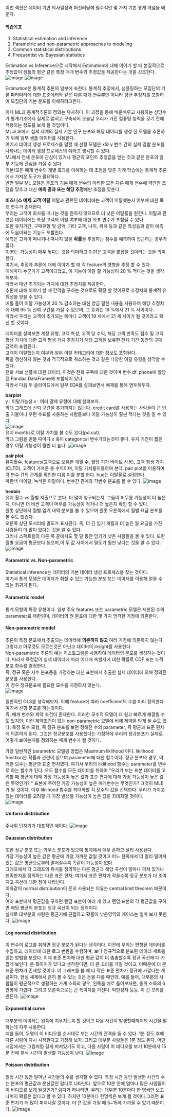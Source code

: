 이번 섹션은 데이터 기반 의사결정과 머신러닝에 필수적인 몇 가지 기본 통계 개념을 배운다.  

#### 학습목표
1) Statistical estimation and inference
2) Parametric and non-parametric approaches to modeling
3) Common statistical distributions
4) Frequentist vs. Bayesian statistics

Estimation vs Inference으로 시작해서 Estimation에 대해 이야기 할 때 본질적으로 추정값이 샘플의 평균 같은 특정 매개 변수의 추정값을 제공한다는 것을 강조한다.  
![image](https://user-images.githubusercontent.com/40943064/119671272-9af28180-be74-11eb-8dd4-3dae53831e0b.png)
![image](https://user-images.githubusercontent.com/40943064/119671304-a2198f80-be74-11eb-9e95-1907d20c8392.png)

Estimation은 통계적 추론의 일부에 속한다. 통계적 추정에서, 샘플링하는 모집단의 기본 파라미터에 대한 표준에러와 같은 다른 매개 변수뿐만 아니라 평균 추정치를 포함하여 모집단의 기본 분포를 이해하려고한다.  

이제 ML과 통계적추론의 정의는 유사하다. 이 과정을 통해 배운배우고 사용하는 상당수가 통계기초에서 실제로 얽히고 구축되어 오늘날 우리가 가진 컴퓨팅 능력을 갖기 전에 적용되는 정도를 보게 될 것입이다.  
ML과 SI에서 실제 세계의 실제 기본 인구 분포와 해당 데이터를 생성 한 모델을 추론하기 위해 일부 샘플 데이터를 사용한다.  
여기서 데이터 생성 프로세스를 말할 때 선형 모델은 x와 y 변수 간의 실제 결합 분포를 나타내는 데이터 생성 프로세스의 예라고 생각할 수 있다.  
ML에서 전체 분포에 관심이 있거나 평균의 포인트 추정값을 얻는 것과 같은 분포의 일부 기능에 관심을 가질 수 있다.  
기본/모든 매개 변수의 개별 효과를 이해하는 데 초점을 맞춘 기계 학습에는 통계적 추론에서 가져온 도구가 필요하다.  
반면 일부 ML 모델은 분포의 기본 매개 변수의 이러한 모든 다른 매개 변수에 약간만 초점을 맞추고 대신 **예측 결과 또는 해당 추정**에만 초점을 맞춘다.  

**비즈니스 예제:고객 이탈**
이탈과 관련된 데이터에는 고객이 이탈했는지 여부에 대한 목표 변수가 존재한다.  
우리는 고객이 회사를 떠나는 것을 원하지 않으므로 더 낮은 이탈률을 원한다. 이탈과 관련된 데이터에는 특정 고객의 이탈 여부에 대한 목표 변수가 포함될 수 있다.  
또한 유지기간, 구매유형 및 금액, 기타 고객, 나이, 위치 등과 같은 특성등과 같이 예측에 도움이되는 기능도 포함한다.  
예측은 고객이 떠나거나 떠나지 않을 **확률**을 추정하는 점수를 예측하여 접근하는 경우가 많다.  
0.99는 가능성이 매우 높다는 것을 의미하고 0.01은 고객을 붙잡을 것이라는 것을 의미한다.  
여기서, 추정과 추론에 대해 이야기 할 때 각 feature의 영향을 추정 할 수 있다.  
매해마다 누군가가 고객이되었고, 이 기능이 이탈 할 가능성이 20 % 적다는 것을 생각해보자.  
따라서 매년 추가되는 가치에 대한 추정치를 제공한다.  
추론에 대해 이야기 할 때 간격을 구하는 것으로도 확장 할 것이므로 추정치의 통계적 유의성을 얻을 수 있다.  
예를 들어 이탈 가능성이 20 % 감소하는 대신 방금 말한 내용을 사용하여 해당 추정치에 대해 95 % 신뢰 구간을 가질 수 있으며, 그 효과는 19 %에서 21 % 사이이다.  
따라서 우리는 고객이 추가되는 해마다 고객이 19 세에서 21 세 사이가 될 것이라고 확신 할 것이다. 

데이터를 살펴보면 계정 유형, 고객 특성, 고객 당 수익, 해당 고객 만족도 점수 및 고객 평생 가치에 대한 고객 평생 가치 추정치가 해당 고객을 보유한 전체 기간 동안의 구매 금액이 포함된다.  
고객이 이탈했는지 여부와 일부 이탈 카테고리에 대한 정보도 포함된다.  
독을 갱신하지 않는 것과 적극적으로 취소하는 것과 같은 다양한 이탈 유형을 생각할 수 있다.  
전화 서브 샘플에 대한 데이터, 이것은 전화 구독에 대한 것이며 변수 df_phone에 할당 된 Pandas DataFrame에 포함되어 있다.  
따라서 다음 두 슬라이드에서 일부 EDA를 살펴보면서 예제를 통해 염두해두자.  

**barplot**   
y : 이탈가능성 x : 여러 결제 유형에 대해 살펴보자.  
막대 그래프에 신뢰 구간을 추가하지는 않는다. credit card를 사용하는 사람들이 큰 인출 지불이나 우편 수표를 사용하는 사람들보다 이탈 가능성이 훨씬 적다는 것을 알 수 있다.  
![image](https://user-images.githubusercontent.com/40943064/119674707-62a07280-be77-11eb-95be-19cdb2a70272.png)  
유지 months로 이탈 가치를 볼 수도 있다(pd.cut).  
막대 그림을 만들 때마다 x 축이 categorical 변수가되는것이 좋다. 유지 기간이 짧은 경우 이탈 가능성이 훨씬 더 높다.
![image](https://user-images.githubusercontent.com/40943064/119675586-24f01980-be78-11eb-8e29-f742168f0645.png)  

**pair plot**  
유지월수, features(고객으로 보유한 개월 수, 월당 기가 바이트 사용), 고객 평생 가치(CLTD), 고객이 가져온 총 수익이며, 이탈 가치를이용하여 본다.
pair plot을 이용하여 각 변수 간의 관계를 확인한 다음 이를 분할 한다. hue는 이탈율로 설정한다.   
파란색 미이탈, 녹색은 이탈이다. 변수간 관계와 각변수 분포를 볼 수 있다.
![image](https://user-images.githubusercontent.com/40943064/119674661-587e7400-be77-11eb-91bd-fa913ed8b54a.png)  

**hexbin**   
유지 월수 vs 월별 지출으로 본다. 더 많이 청구되는지, 그들이 머무를 가능성이 더 높은지, 아니면 더 비싼 고객이 머무를 가능성이 적거나 더 높은지 확인 할 수 있다.  
플롯 상단에서 월별 임기 내역 분포를 볼 수 있으며 플롯 오른쪽에서 월별 요금 분포를 볼 수도 있습다.  
오른쪽 상단 모서리에 밀도가 표시된다. 즉, 더 긴 임기 개월과 더 높은 월 요금을 가진 사람들이 더 많이 있다는 것을 알 수 있다.  
그러나 스펙트럼의 다른 쪽 끝에서도 몇 달 동안 임기가 낮은 사람들을 볼 수 있다. 
또한 월별 요금이 평균보다 높으며,이 두 값 사이에서 밀도가 훨씬 낮다는 것을 알 수 있다.  
![image](https://user-images.githubusercontent.com/40943064/119674605-4c92b200-be77-11eb-8176-cb5f0b21e623.png)  


#### Parametric vs. Non-parametric
Statistical inference는 데이터의 기본 데이터 생성 프로세스를 찾는 것이다.  
여기서 통계 모델은 데이터가 취할 수 있는 가능한 분포 또는 데이터를 이용해 얻을 수 있는 회귀가 된다.  

#### Parametric model
통계 모형의 특정 유형이다. 일부 주요 features 또는 parametric 모델은 제한된 수의 parameter로 제한되며, 데이터의 원 분포에 대한 몇 가지 엄격한 가정에 의존한다.  

#### Non-parametric model
추론이 특정 분포에서 추출되는 데이터에 **의존하지 않고** 여러 가정에 의존하지 않는다. 그렇다고 아무것도 모르는것은 아닌고 데이터의 insight를 사용한다.  
Non-parametric 추론의 예는 히스토그램을 사용하여 데이터의 분포를 생성하는 것이다. 따라서 특정값이 실제 데이터에 따라 어디에 속할지에 대한 확률로 CDF 또는 누적 분포 함수를 결정한다.  
즉, 정규 혹은 지수 분포등을 가정하는 대신 표본에서 추출한 실제 데이터에 의해 정의된 분포를 사용한다.  
이 경우 정규분포에 필요한 모수를 지정하지 않는다.  
![image](https://user-images.githubusercontent.com/40943064/119848102-81216f00-bf46-11eb-8155-fcb7938c7727.png)

일반적인 OLS를 생각해보자. 이때 feature에 따라 coefficient의 수를 미리 정의한다. 여기서 선형 분포를 하는것이다.  
즉, 매개 변수와 제약 조건이 존재한다. 이러한 모수적 모델이 더 쉽고 빠르게 해결될 수도 있지만, 이런 제약조건이 없는 non-parametric 모델에 비해 제약을 받게 될 수도 있다. 특정 모수 모형, 즉 정규 분포를 보면  정해진 수의 parameter, 즉 평균과 표준 편차에 의존하게 된다. 그것은 정규분포를 사용했다는 가정하에 우리의 정규분포가 실제로 어떻게 보이는지를 정의하는 매개 변수가 될 것이다.  


가장 일반적인 parametric 모델링 방법은 Maximum liklihood 이다. liklihood function은 확률과 관련이 있으며 parameter에 대한 함수이다. 정규 분포의 경우, 이러한 모수는 평균과 표준 편차였다. 여기서 우리의 liklihood 함수는 parameter를 변수로 하는 함수가 된다. 우도 함수를 모든 데이터를 취하여 "우리가 보는 표본 데이터를 고려할 때 평균에 대해 가장 가능성이 높은 값과 표준 편차에 대해 가장 가능성이 높은 값은 무엇인가? " 표본에 주어진 가장 가능성이 높은 매개변수는 무엇인가? 그것이 MLE가 될 것이다. 이후 liklihood 함수를 최대화할 각 모수의 값을 선택한다. 우리가 가지고 있는 데이터를 고려할 때 가장 발생할 가능성이 높은 값을 최대화할 것이다.  
![image](https://user-images.githubusercontent.com/40943064/119848209-98605c80-bf46-11eb-8fc8-da8161a7564e.png)


#### Uniform distribution  
주사위 던지기가 대표적인 예이다.
![image](https://user-images.githubusercontent.com/40943064/119848285-a9a96900-bf46-11eb-99c5-e28f352a4a6f.png)


#### Gaussian distribution
또한 정규 분포 또는 가우스 분포가 있으며 통계에서 매우 흔하고 널리 사용된다.  
가장 가능성이 높은 값은 평균에 가장 가까운 값일 것이고 어느 한쪽에서 더 멀리 떨어져 있는 값은 평균으로부터 멀어질수록 똑같이 가능성이 없다.  
그래프에서 각 그래프의 위치를 정의하는 다른 평균과 해당 곡선이 얼마나 퍼져 있거나 뾰족한지를 정의하는 다른 표준 편차, 여기서 표준 편차가 작을수록 정규 분포가 더 조여지고 곡선에 대한 점이 나타난다.  
이와같이 normal distribution이 흔히 사용되는 이유는 central limit theorem 때문이다.  
여러 표본에서 평균값을 구하면 랜덤 표본이 여러 개 있고 랜덤 표본의 각 평균값을 구하면 해당 평균의 분포는 정규 곡선이 되는 정리이다.  
실제로 대부분의 사람은 평균키에 근접하고 확률이 낮은영역의 케이스는 얼마 보지 못한다.
![image](https://user-images.githubusercontent.com/40943064/119848317-ae6e1d00-bf46-11eb-9150-ac521438fa1f.png)

#### Log normal distribution
이 변수의 로그를 취하면 정규 분포가 된다는 생각이다. 이전에 우리는 편향된 데이터를 수집하고, 데이터에 대한 로그 변환을 수행하며, 보다 정규적으로 분포된 데이터 세트를 얻는 방법을 보았다. 이제 표준 편차에 대한 평균 값이 더 촘촘할수록 정규 곡선에 더 가깝게 보인다. 큰 특이치가 있다고 생각한다면, 더 큰 꼬리를 가질 것이고, 이때문에 더 큰 표준 편차가 존재할 것이다. 이 그래프를 볼 때 더 작은 표준 편차가 정규에 가깝다는 개념이다. 현실 세계에서 흔히 볼 수 있는 것은 돈을 다룰 때인데, 예를 들어, 대부분의 사람들이 평균적으로 생활하는 가계 소득의 경우, 왼쪽을 예로 들어보자면, 중위 소득의 6만명에 가깝다. 그리고 오른쪽으로는 큰 특이치를 가진다. 억만장자 등등. 이 긴 꼬리를 만든다.
![image](https://user-images.githubusercontent.com/40943064/119848350-b62dc180-bf46-11eb-8a6f-e8ceb919dba7.png)

#### Exponential curve
대부분의 데이터는 왼쪽에 치우치도록 할 것이고 다음 사건이 발생할때까지의 시간을 말하는데 자주 사용한다.  
예를 들어, 두명이 이 비디오를 순서대로 보는 시간의 간격을 들 수 있다. 1분 정도 후에 다른 사람이 다시 시작한다고 가정해 보자. 그리고 대부분 사람들은 1분 정도 된다. 어떤 시점에서는 그림처럼 길게 퍼져있기도 하고, 다음 사람이 이 비디오를 보기 10분에서 15분 전에 휴식 시간이 발생할 가능성이 낮다. 
![image](https://user-images.githubusercontent.com/40943064/119848419-c34ab080-bf46-11eb-9aad-8e63deb8b1b6.png)

#### Poisson distribution
일정 시간 동안 일어난 사건들의 수를 생각할 수 있다. 특정 시간 동안 발생한 사건의 수는 분포의 평균값과 분산값인 람다로 나타난다. 앞으로 10분 안에 얼마나 많은 사람들이 이 비디오를 보게 될것인가? 람다가 하나라면, 우리는 대부분 10분마다 한 명씩만 보고 나머지 확률은 없다고 할 수 있다. 하지만 10분마다 한명씩은 보게 될 것이다.그러면 표준 편차가 더 많이 퍼져나갈 것이다. 더 큰 값을 가질 때 5~15에 가까울 수 있기 때문이다.
![image](https://user-images.githubusercontent.com/40943064/119848439-c8a7fb00-bf46-11eb-88a1-73d453598060.png)
